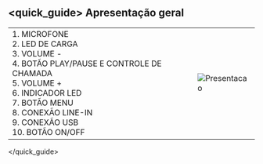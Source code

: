 ## <quick_guide> Apresentação geral

|  |  |
|:-------|:-------|
|1.	MICROFONE <br> 2. LED DE CARGA <br> 3. VOLUME - <br> 4. BOTÃO PLAY/PAUSE E CONTROLE DE CHAMADA <br> 5. VOLUME + <br> 6. INDICADOR LED	<br> 7.	BOTÃO MENU <br> 8. CONEXÃO LINE-IN <br> 9.	CONEXÃO USB <br> 10. BOTÃO ON/OFF|![Presentacao](http://static.energysistem.com/images/manuals/42122/53c39b089ee1d.jpg)|
</quick_guide>

